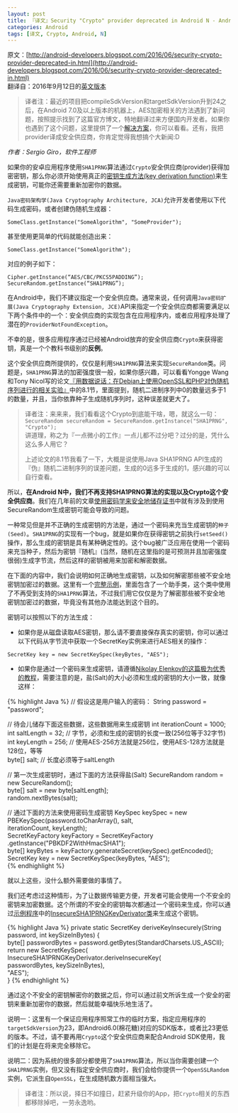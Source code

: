 ```yaml
---
layout: post
title: 『译文』Security "Crypto" provider deprecated in Android N - Android N中不再支持“Crypto”安全供应商的相关方法
categories: Android
tags: [译文, Crypto, Android, N]
---
```


原文：[http://android-developers.blogspot.com/2016/06/security-crypto-provider-deprecated-in.html](http://android-developers.blogspot.com/2016/06/security-crypto-provider-deprecated-in.html)  
翻译自：2016年9月12日的[英文版本](http://celerysoft.github.io/2016-09-12.html)

> 译者注：最近的项目把compileSdkVersion和targetSdkVersion升到24之后，在Android 7.0及以上版本的机器上，AES加密相关的方法遇到了新问题，按照提示找到了这篇官方博文，特地翻译过来方便国内开发者。如果你也遇到了这个问题，这里提供了一个[解决方案](http://celerysoft.github.io/2016-09-14.html)，你可以看看。还有，我把provider译成安全供应商，你肯定觉得我想搞个大新闻:D

*作者：Sergio Giro，软件工程师*

如果你的安卓应用程序使用`SHA1PRNG`算法通过`Crypto`安全供应商(provider)获得加密密钥，那么你必须开始使用真正的[密钥生成方法(key derivation function)](https://en.wikipedia.org/wiki/Key_derivation_function)来生成密钥，可能你还需要重新加密你的数据。

`Java密码架构学(Java Cryptography Architecture, JCA)`允许开发者使用以下代码生成密码，或者创建伪随机生成器：

`SomeClass.getInstance("SomeAlgorithm", "SomeProvider");`

甚至使用更简单的代码就能创造出来：

`SomeClass.getInstance("SomeAlgorithm");`

对应的例子如下：

`Cipher.getInstance(“AES/CBC/PKCS5PADDING”); `  
`SecureRandom.getInstance(“SHA1PRNG”);`

在Android中，我们不建议指定一个安全供应商。通常来说，任何调用`Java密码扩展(Java Cryptography Extension, JCE)`API来指定一个安全供应商都需要满足以下两个条件中的一个：安全供应商的实现包含在应用程序内，或者应用程序处理了潜在的`ProviderNotFoundException`。

不幸的是，很多应用程序通过已经被Android放弃的安全供应商`Crypto`来获得密钥，真是一个个教科书级别的**反例**。

这个安全供应商所提供的，仅仅是利用`SHA1PRNG`算法来实现`SecureRandom`类。问题是，`SHA1PRNG`算法的加密强度很一般，如果你感兴趣，可以看看Yongge Wang和Tony Nicol写的论文[『用数据说话：在Debian上使用OpenSSL和PHP对伪随机序列进行的相关实验』](http://webpages.uncc.edu/yonwang/papers/lilesorics.pdf)中的8.1节，里面提到，随机二进制序列中0的数量远多于1的数量，并且，当你依靠种子生成随机序列时，这种误差就更大了。

> 译者注：来来来，我们看看这个Crypto到底能干啥，嗯，就这么一句：  
> `SecureRandom secureRandom = SecureRandom.getInstance("SHA1PRNG", "Crypto");`  
> 讲道理，称之为『一点微小的工作』一点儿都不过分吧？过分的是，凭什么这么多人用它？  
>   
> 上述论文的8.1节我看了一下，大概是说使用Java SHA1PRNG API生成的『伪』随机二进制序列的误差问题，生成的0远多于生成的1，感兴趣的可以自行查看。

所以，**在Android N中，我们不再支持SHA1PRNG算法的实现以及Crypto这个安全供应商**。我们在几年前的文章[使用密码学来安全地储存证书](http://android-developers.blogspot.com/2013/02/using-cryptography-to-store-credentials.html)中就有涉及到使用SecureRandom生成密钥可能会导致的问题。

一种常见但是并不正确的生成密钥的方法是，通过一个密码来充当生成密钥的`种子(Seed)`。`SHA1PRNG`的实现有一个bug，就是如果你在获得密钥之前执行`setSeed()`操作，那么生成的密钥是具有某种确定性的。这个bug被广泛应用在使用一个密码来充当种子，然后为密钥『随机』(当然，随机在这里指的是可预测并且加密强度很弱)生成字节流，然后这样的密钥被用来加密和解密数据。

在下面的内容中，我们会说明如何正确地生成密钥，以及如何解密那些被不安全地密钥加密过的数据。这里有一个[完整示例](https://android.googlesource.com/platform/development/+/master/samples/BrokenKeyDerivation)，里面包含了一个助手类，这个类中使用了不再受到支持的`SHA1PRNG`算法，不过我们用它仅仅是为了解密那些被不安全地密钥加密过的数据，毕竟没有其他办法能达到这个目的。

密钥可以按照以下的方法生成：

* 如果你是从磁盘读取AES密钥，那么请不要直接保存真实的密钥，你可以通过以下代码从字节流中获取一个SecretKey实例来进行AES相关的操作：

`SecretKey key = new SecretKeySpec(keyBytes, "AES");`

* 如果你是通过一个密码来生成密钥，请遵循[Nikolay Elenkov的这篇极为优秀的教程](https://nelenkov.blogspot.com/2012/04/using-password-based-encryption-on.html)，需要注意的是，盐(Salt)的大小必须和生成的密钥的大小一致，就像这样：

{% highlight Java %}
// 假设这是用户输入的密码：
String password = "password";  

// 待会儿储存下面这些数据，这些数据用来生成密钥
int iterationCount = 1000;  
int saltLength = 32; // 字节，必须和生成的密钥的长度一致(256位等于32字节)
int keyLength = 256; // 使用AES-256方法就是256位，使用AES-128方法就是128位，等等  
byte[] salt; // 长度必须等于saltLength

// 第一次生成密钥时，通过下面的方法获得盐(Salt)
SecureRandom random = new SecureRandom();  
byte[] salt = new byte[saltLength];  
random.nextBytes(salt);  

// 通过下面的方法来使用密码生成密钥
KeySpec keySpec = new PBEKeySpec(password.toCharArray(), salt,  
           iterationCount, keyLength);  
SecretKeyFactory keyFactory = SecretKeyFactory  
           .getInstance("PBKDF2WithHmacSHA1");  
byte[] keyBytes = keyFactory.generateSecret(keySpec).getEncoded();  
SecretKey key = new SecretKeySpec(keyBytes, "AES");  
{% endhighlight %}

就以上这些，没什么额外需要做的事情了。

我们还考虑过这种情形，为了让数据传输更方便，开发者可能会使用一个不安全的密钥来加密数据。这个所谓的不安全的密钥每次都通过一个密码来生成，你可以通过[示例程序](https://android.googlesource.com/platform/development/+/master/samples/BrokenKeyDerivation)中的[InsecureSHA1PRNGKeyDerivator类](https://android.googlesource.com/platform/development/+/master/samples/BrokenKeyDerivation/src/com/example/android/brokenkeyderivation/InsecureSHA1PRNGKeyDerivator.java)来生成这个密钥。

{% highlight Java %}
private static SecretKey deriveKeyInsecurely(String password, int
keySizeInBytes) {  
   byte[] passwordBytes = password.getBytes(StandardCharsets.US_ASCII);  
   return new SecretKeySpec(  
           InsecureSHA1PRNGKeyDerivator.deriveInsecureKey(  
                    passwordBytes, keySizeInBytes),  
           "AES");  
}
{% endhighlight %}

通过这个不安全的密钥解密你的数据之后，你可以通过前文所诉生成一个安全的密钥来重新加密你的数据，然后就能幸福快乐地生活了。

说明一：这里有一个保证应用程序照常工作的临时方案，指定应用程序的`targetSdkVersion`为23，即Android6.0(棉花糖)对应的SDK版本，或者比23更低的版本。不过，请不要再用`Crypto`这个安全供应商来配合Android SDK使用，我们的计划是在将来完全移除它。

说明二：因为系统的很多部分都使用了`SHA1PRNG`算法，所以当你需要创建一个`SHA1PRNG`实例，但又没有指定安全供应商时，我们会给你提供一个`OpenSSLRandom`实例，它派生自`OpenSSL`，在生成随机数方面相当强大。

> 译者注：所以说，择日不如撞日，赶紧升级你的App，把`Crypto`相关的东西都移除掉吧，一劳永逸哟。
